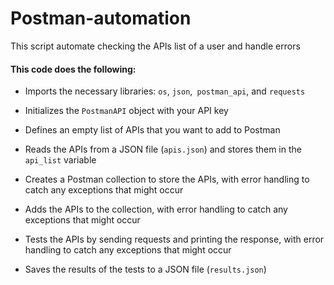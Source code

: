 # Postman-automation
This script automate checking the APIs list of a user and handle errors

#### This code does the following:

- Imports the necessary libraries: `os`, `json`,` postman_api`, and `requests`
<!--more-->


- Initializes the `PostmanAPI` object with your API key
<!--more-->


- Defines an empty list of APIs that you want to add to Postman
<!--more-->


- Reads the APIs from a JSON file (`apis.json`) and stores them in the `api_list` variable
<!--more-->


- Creates a Postman collection to store the APIs, with error handling to catch any exceptions that might occur
<!--more-->


- Adds the APIs to the collection, with error handling to catch any exceptions that might occur
<!--more-->


- Tests the APIs by sending requests and printing the response, with error handling to catch any exceptions that might occur
<!--more-->


- Saves the results of the tests to a JSON file (`results.json`)

